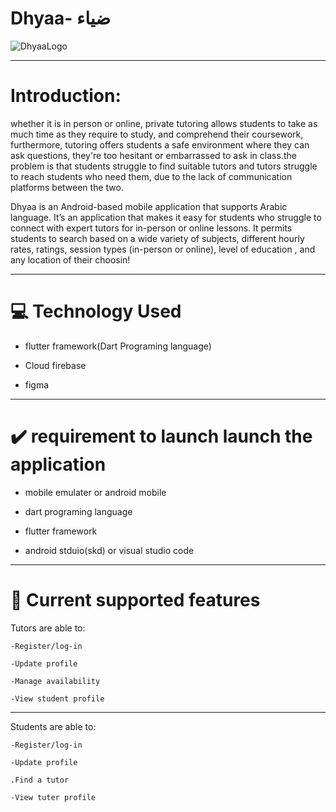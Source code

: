 # Dhyaa- ضياء

![DhyaaLogo](https://user-images.githubusercontent.com/115453402/200195587-d6ce41a1-73f8-4cee-9116-5dd996c56c9a.png)

-----------------------------------------------------------------------------------------------------------------------------------------------------
# Introduction:
whether it is in person or online, private tutoring allows students to take as much time as they require to study, and comprehend their coursework, furthermore, tutoring offers students a safe environment where they can ask questions, they're too hesitant or embarrassed to ask in class.the problem is that students struggle to find suitable tutors and tutors struggle to reach students who need them, due to the lack of communication platforms between the two.


Dhyaa is an Android-based mobile application that supports Arabic language. It’s an application that makes it easy for students who struggle to connect with expert tutors for in-person or online lessons. It permits students to search based on a wide variety of subjects, different hourly rates, ratings, session types (in-person or online), level of education , and any location of their choosin!


-----------------------------------------------------------------------------------------------------------------------------------------------------
# 💻 Technology Used

- flutter framework(Dart Programing language)

- Cloud firebase

- figma


-----------------------------------------------------------------------------------------------------------------------------------------------------
# ✔️ requirement to launch launch the application

- mobile emulater or android mobile

- dart programing language

- flutter framework

- android stduio(skd) or visual studio code


-----------------------------------------------------------------------------------------------------------------------------------------------------
# 📱 Current supported features 

Tutors are able to:

    -Register/log-in
 
    -Update profile
 
    -Manage availability
 
    -View student profile
 
------------------------------

Students are able to:

    -Register/log-in
 
    -Update profile
 
    .Find a tutor
 
    -View tuter profile
